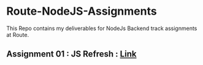 # Route-NodeJS-Assignments

This Repo contains my deliverables for NodeJs Backend track assignments at Route.

## Assignment 01 : JS Refresh : [Link](./Assignment01/README.md)
